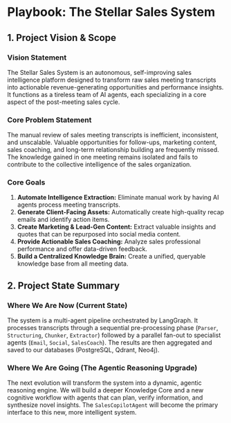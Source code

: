 <!-- markdownlint-disable MD022 MD032 MD030 MD007 MD031 MD046 MD001 MD025 MD050 MD009 MD024 MD047 MD041 -->
# Playbook: The Stellar Sales System

## 1. Project Vision & Scope

### Vision Statement
The Stellar Sales System is an autonomous, self-improving sales intelligence platform designed to transform raw sales meeting transcripts into actionable revenue-generating opportunities and performance insights. It functions as a tireless team of AI agents, each specializing in a core aspect of the post-meeting sales cycle.

### Core Problem Statement
The manual review of sales meeting transcripts is inefficient, inconsistent, and unscalable. Valuable opportunities for follow-ups, marketing content, sales coaching, and long-term relationship building are frequently missed. The knowledge gained in one meeting remains isolated and fails to contribute to the collective intelligence of the sales organization.

### Core Goals
1.  **Automate Intelligence Extraction:** Eliminate manual work by having AI agents process meeting transcripts.
2.  **Generate Client-Facing Assets:** Automatically create high-quality recap emails and identify action items.
3.  **Create Marketing & Lead-Gen Content:** Extract valuable insights and quotes that can be repurposed into social media content.
4.  **Provide Actionable Sales Coaching:** Analyze sales professional performance and offer data-driven feedback.
5.  **Build a Centralized Knowledge Brain:** Create a unified, queryable knowledge base from all meeting data.

## 2. Project State Summary

### Where We Are Now (Current State)
The system is a multi-agent pipeline orchestrated by LangGraph. It processes transcripts through a sequential pre-processing phase (`Parser`, `Structuring`, `Chunker`, `Extractor`) followed by a parallel fan-out to specialist agents (`Email`, `Social`, `SalesCoach`). The results are then aggregated and saved to our databases (PostgreSQL, Qdrant, Neo4j).

### Where We Are Going (The Agentic Reasoning Upgrade)
The next evolution will transform the system into a dynamic, agentic reasoning engine. We will build a deeper Knowledge Core and a new cognitive workflow with agents that can plan, verify information, and synthesize novel insights. The `SalesCopilotAgent` will become the primary interface to this new, more intelligent system.